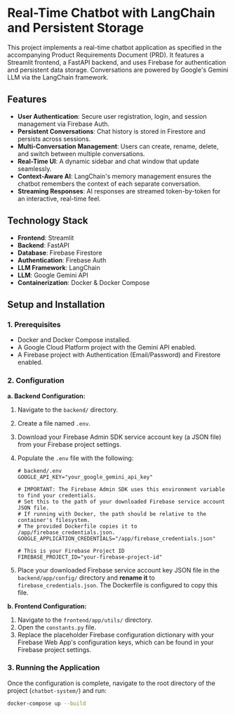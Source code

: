 # Real-Time Chatbot with LangChain and Persistent Storage

This project implements a real-time chatbot application as specified in the accompanying Product Requirements Document (PRD). It features a Streamlit frontend, a FastAPI backend, and uses Firebase for authentication and persistent data storage. Conversations are powered by Google's Gemini LLM via the LangChain framework.

## Features

- **User Authentication**: Secure user registration, login, and session management via Firebase Auth.
- **Persistent Conversations**: Chat history is stored in Firestore and persists across sessions.
- **Multi-Conversation Management**: Users can create, rename, delete, and switch between multiple conversations.
- **Real-Time UI**: A dynamic sidebar and chat window that update seamlessly.
- **Context-Aware AI**: LangChain's memory management ensures the chatbot remembers the context of each separate conversation.
- **Streaming Responses**: AI responses are streamed token-by-token for an interactive, real-time feel.

## Technology Stack

- **Frontend**: Streamlit
- **Backend**: FastAPI
- **Database**: Firebase Firestore
- **Authentication**: Firebase Auth
- **LLM Framework**: LangChain
- **LLM**: Google Gemini API
- **Containerization**: Docker & Docker Compose

## Setup and Installation

### 1. Prerequisites

- Docker and Docker Compose installed.
- A Google Cloud Platform project with the Gemini API enabled.
- A Firebase project with Authentication (Email/Password) and Firestore enabled.

### 2. Configuration

**a. Backend Configuration:**

1.  Navigate to the `backend/` directory.
2.  Create a file named `.env`.
3.  Download your Firebase Admin SDK service account key (a JSON file) from your Firebase project settings.
4.  Populate the `.env` file with the following:

    ```env
    # backend/.env
    GOOGLE_API_KEY="your_google_gemini_api_key"
    
    # IMPORTANT: The Firebase Admin SDK uses this environment variable to find your credentials.
    # Set this to the path of your downloaded Firebase service account JSON file.
    # If running with Docker, the path should be relative to the container's filesystem.
    # The provided Dockerfile copies it to /app/firebase_credentials.json.
    GOOGLE_APPLICATION_CREDENTIALS="/app/firebase_credentials.json"
    
    # This is your Firebase Project ID
    FIREBASE_PROJECT_ID="your-firebase-project-id"
    ```

5.  Place your downloaded Firebase service account key JSON file in the `backend/app/config/` directory and **rename it** to `firebase_credentials.json`. The Dockerfile is configured to copy this file.

**b. Frontend Configuration:**

1.  Navigate to the `frontend/app/utils/` directory.
2.  Open the `constants.py` file.
3.  Replace the placeholder Firebase configuration dictionary with your Firebase Web App's configuration keys, which can be found in your Firebase project settings.

### 3. Running the Application

Once the configuration is complete, navigate to the root directory of the project (`chatbot-system/`) and run:

```bash
docker-compose up --build